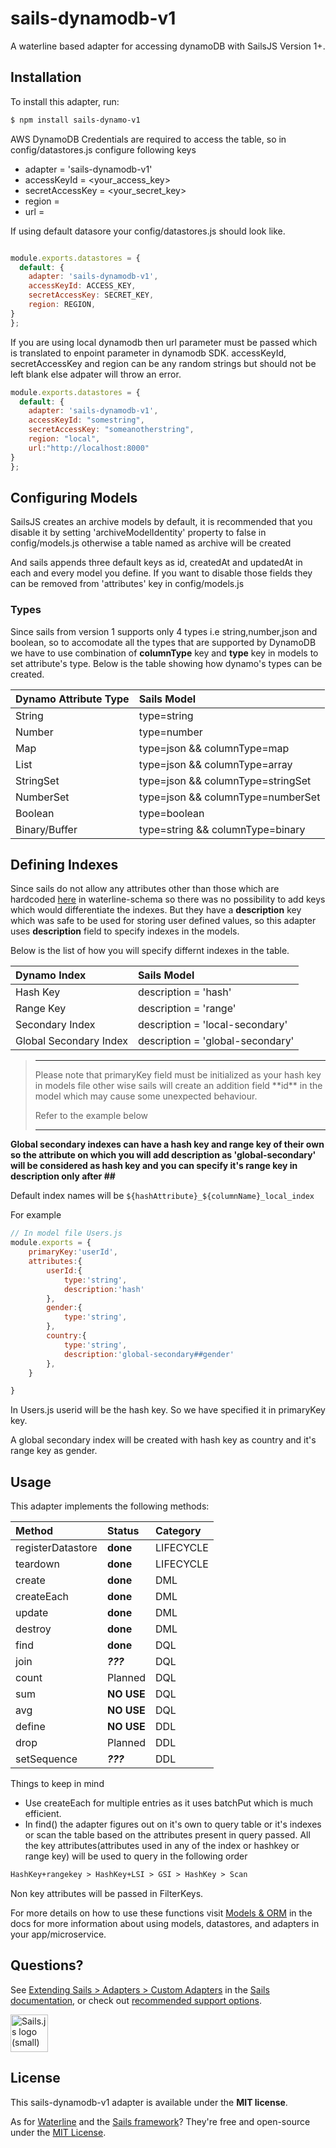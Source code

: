 # sails-dynamodb-v1

A waterline based adapter for accessing dynamoDB with SailsJS Version 1+.

## Installation

To install this adapter, run:

```sh
$ npm install sails-dynamo-v1
```

AWS DynamoDB Credentials are required to access the table, so in config/datastores.js configure following keys
- adapter = 'sails-dynamodb-v1'
- accessKeyId = <your_access_key>
- secretAccessKey = <your_secret_key>
- region = <region of table>
- url = <endpoint of your dynamodb>

If using default datasore your config/datastores.js should look like.

```js

module.exports.datastores = {
  default: {
    adapter: 'sails-dynamodb-v1',
    accessKeyId: ACCESS_KEY,
    secretAccessKey: SECRET_KEY,
    region: REGION,
}
};
```
If you are using local dynamodb then url parameter must be passed which is translated to enpoint parameter in dynamodb SDK. accessKeyId, secretAccessKey and region can be any random strings but should not be left blank else adpater will throw an error.

```js
module.exports.datastores = {
  default: {
    adapter: 'sails-dynamodb-v1',
    accessKeyId: "somestring",
    secretAccessKey: "someanotherstring",
    region: "local",
    url:"http://localhost:8000"
}
};
```
## Configuring Models

SailsJS creates an archive models by default, it is recommended that you disable it by setting 'archiveModelIdentity' property to false in config/models.js otherwise a table named as archive will be created

And sails appends three default keys as id, createdAt and updatedAt in each and every model you define. If you want to disable those fields they can be removed from 'attributes' key in config/models.js

### Types

Since sails from version 1 supports only 4 types i.e string,number,json and boolean, so to accomodate all the types that are supported by DynamoDB we have to use combination of **columnType** key and **type** key in models to set attribute's type.
Below is the table showing how dynamo's types can be created.

| Dynamo Attribute Type | Sails Model                       |
| :-------------------- | :-------------------------------- |
| String                | type=string                       |
| Number                | type=number                       |
| Map                   | type=json && columnType=map                     |
| List                  | type=json && columnType=array     |
| StringSet             | type=json && columnType=stringSet |
| NumberSet             | type=json && columnType=numberSet |
| Boolean               | type=boolean                      |
| Binary/Buffer         | type=string && columnType=binary                    |

## Defining Indexes

Since sails do not allow any attributes other than those which are hardcoded [here](https://github.com/balderdashy/waterline-schema/blob/master/accessible/valid-attribute-properties.js) in waterline-schema so there was no possibility to add keys which would differentiate the indexes.
But they have a **description** key which was safe to be used for storing user defined values, so this adapter uses **description** field to specify indexes in the models.

Below is the list of how you will specify differnt indexes in the table.

| Dynamo Index             | Sails Model                      |
| :----------------------- | :------------------------------- |
| Hash Key                 | description = 'hash'             |
| Range Key                | description = 'range'            |
| Secondary Index          | description = 'local-secondary'        |
| Global Secondary Index | description = 'global-secondary' |

><hr>
> Please note that primaryKey field must be initialized as your hash key in models file other wise sails will create an addition field **id** in the model which may cause some unexpected behaviour.
>
> Refer to the example below 
><hr>

**Global secondary indexes can have a hash key and range key of their own so the attribute on which you will add description as 'global-secondary' will be considered as hash key and you can specify it's range key in description only after ##**

Default index names will be
`${hashAttribute}_${columnName}_local_index`

For example

```js
// In model file Users.js
module.exports = {
    primaryKey:'userId',
    attributes:{
        userId:{
            type:'string',
            description:'hash'
        },
        gender:{
            type:'string',
        },
        country:{
            type:'string',
            description:'global-secondary##gender'
        },
    }

}
```
In Users.js userid will be the hash key. So we have specified it in primaryKey key.

A global secondary index will be created with hash key as country and it's range key as gender.

## Usage

This adapter implements the following methods:

| Method            | Status            | Category  |
| :---------------- | :---------------- | :-------- |
| registerDatastore | __done__ | LIFECYCLE |
| teardown          | __done__ | LIFECYCLE |
| create            | __done__           | DML       |
| createEach        | __done__           | DML       |
| update            | __done__           | DML       |
| destroy           | __done__           | DML       |
| find              | __done__           | DQL       |
| join              | _**???**_         | DQL       |
| count             | Planned           | DQL       |
| sum               | __NO USE__           | DQL       |
| avg               | __NO USE__           | DQL       |
| define            | __NO USE__           | DDL       |
| drop              | Planned           | DDL       |
| setSequence       | _**???**_         | DDL       |

Things to keep in mind
- Use createEach for multiple entries as it uses batchPut which is much efficient.
- In find() the adapter figures out on it's own to query table or it's indexes or scan the table based on the attributes present in query passed. All the key attributes(attributes used in any of the index or hashkey or range key) will be used to query in the following order


```txt
HashKey+rangekey > HashKey+LSI > GSI > HashKey > Scan
```
 Non key attributes will be passed in FilterKeys.
 
For more details on how to use these functions visit [Models & ORM](https://sailsjs.com/docs/concepts/models-and-orm) in the docs for more information about using models, datastores, and adapters in your app/microservice.




## Questions?

See [Extending Sails > Adapters > Custom Adapters](https://sailsjs.com/documentation/concepts/extending-sails/adapters/custom-adapters) in the [Sails documentation](https://sailsjs.com/documentation), or check out [recommended support options](https://sailsjs.com/support).

<a href="https://sailsjs.com" target="_blank" title="Node.js framework for building realtime APIs."><img src="https://github-camo.global.ssl.fastly.net/9e49073459ed4e0e2687b80eaf515d87b0da4a6b/687474703a2f2f62616c64657264617368792e6769746875622e696f2f7361696c732f696d616765732f6c6f676f2e706e67" width=60 alt="Sails.js logo (small)"/></a>



## License

This sails-dynamodb-v1 adapter is available under the **MIT license**.

As for [Waterline](http://waterlinejs.org) and the [Sails framework](https://sailsjs.com)? They're free and open-source under the [MIT License](https://sailsjs.com/license).
